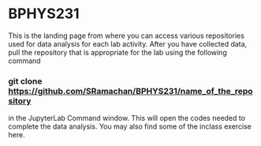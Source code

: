 # BPHYS231
This is the landing page from where you can access various repositories used for data analysis for each lab activity. After you have collected data, pull the repository that is appropriate for the lab using the following command <br/>
### git clone https://github.com/SRamachan/BPHYS231/name_of_the_repository <br/>
in the JupyterLab Command window. This will open the codes needed to complete the data analysis. You may also find some of the inclass exercise here.
